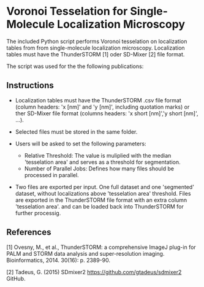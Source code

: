 Voronoi Tesselation for Single-Molecule Localization Microscopy
==========

The included Python script performs Voronoi tesselation on localization tables from from single-molecule localization microscopy.
Localization tables must have the ThunderSTORM [1] oder SD-Mixer [2] file format.

The script was used for the the following publications:



Instructions
-------
- Localization tables must have the ThunderSTORM .csv file format (column headers: 'x [nm]' and 'y [nm]', including quotation marks) or ther SD-Mixer file format (columns headers: 'x short [nm]','y short [nm]', ...).
- Selected files must be stored in the same folder.
- Users will be asked to set the following parameters:
    - Relative Threshold: The value is muliplied with the median 'tesselation area' and serves as a threshold for segmentation.
    - Number of Parallel Jobs: Defines how many files should be processed in parallel.
  
- Two files are exported per input. One full dataset and one 'segmented' dataset, without localizations above 'tesselation area' threshold. Files are exported in the ThunderSTORM file format with an extra column 'tesselation area'. and can be loaded back into ThunderSTORM for further processig.


References
-------
[1] Ovesny, M., et al., ThunderSTORM: a comprehensive ImageJ plug-in for PALM and STORM data analysis and super-resolution imaging. Bioinformatics, 2014. 30(16): p. 2389-90. 

[2] Tadeus, G. (2015) SDmixer2 https://github.com/gtadeus/sdmixer2 GitHub. 
